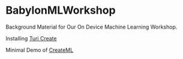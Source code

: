 # BabylonMLWorkshop
Background Material for Our On Device Machine Learning Workshop.

Installing [Turi Create](./TuriCreate/Setup.md)

Minimal Demo of [CreateML](./CreateML/Setup.md)
